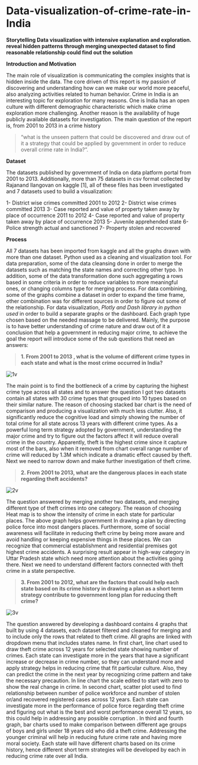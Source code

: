 # Data-visualization-of-crime-rate-in-India

**Storytelling  Data visualization with intensive explanation and exploration. reveal hidden patterns through merging unexpected dataset to find reasonable relationship could find out the solution** 

**Introduction and Motivation**

The main role of visualization is communicating the complex insights that is hidden inside the data. The core driven of this report is my passion of discovering and understanding how can we make our world more peaceful, also analyzing activities related to human behavior. Crime in India is an interesting topic for exploration for many reasons. One is India has an open culture with different demographic characteristic which make crime exploration more challenging. Another reason is the availability of huge publicly available datasets for investigation. The main question of the report is, from 2001 to 2013 in a crime history 

> “what is the unseen pattern that could be discovered and draw out of it a strategy that could be applied by government in order to reduce overall crime rate in India?”.


**Dataset**


The datasets published by government of India on data platform portal from 2001 to 2013. Additionally, more than 75 datasets in csv format collected by Rajanand Ilangovan on kaggle [1], all of these files has been investigated and 7 datasets used to build a visualization:

1-	District wise crimes committed 2001 to 2012
2-	District wise crimes committed 2013
3-	Case reported and value of property taken away by place of occurrence 2011 to 2012
4-	Case reported and value of property taken away by place of occurrence 2013
5-	Juvenile apprehended state
6-	Police strength actual and sanctioned
7-	Property stolen and recovered


**Process**

All 7 datasets has been imported from kaggle and all the graphs drawn with more than one dataset. Python used as a cleaning and visualization tool. For data preparation, some of the data cleansing done in order to merge the datasets such as matching the state names and correcting other typo. In addition, some of the data transformation done such aggregating a rows based in some criteria in order to reduce variables to more meaningful ones, or changing columns type for merging process. For data combining, some of the graphs combine a dataset in order to expand the time frame, other combination was for different sources in order to figure out some of the relationship. For data visualization, _Plotly and Dash library in python used_ in order to build a separate graphs or the dashboard. Each graph type chosen based on the needed massage to be delivered. Mainly, the purpose is to have better understanding of crime nature and draw out of it a conclusion that help a government in reducing major crime, to achieve the goal the report will introduce some of the sub questions that need an answers:



> **1.	From 2001 to 2013 , what is the volume of different crime types in each state and what is the most crime occurred in India?**


![1v](https://user-images.githubusercontent.com/48627041/63384792-491bee00-c3a8-11e9-9505-4674fcabf0d8.png)

The main point is to find the bottleneck of a crime by capturing the highest crime type across all states and to answer the question I got two datasets contain all states with 30 crime types that grouped into 10 types based on their similar nature. The reason of choosing stacked bar chart is the need of comparison and producing a visualization with much less clutter. Also, it significantly reduce the cognitive load and simply showing the number of total crime for all state across 13 years with different crime types. As a powerful long term strategy adopted by government, understanding the major crime and try to figure out the factors affect it will reduce overall crime in the country. Apparently, theft is the highest crime since it capture most of the bars, also when it removed from chart overall range number of crime will reduced by 1.3M which indicate a dramatic effect caused by theft. Next we need to narrow down and make further investigation of theft crime. 



> **2.	 From 2001 to 2013, what are the dangerous places in each state regarding theft accidents?** 



![2v](https://user-images.githubusercontent.com/48627041/63384895-81233100-c3a8-11e9-86cd-a10985144e49.png)

The question answered by merging another two datasets, and merging different type of theft crimes into one category. The reason of choosing Heat map is to show the intensity of crime in each state for particular places. The above graph helps government In drawing a plan by directing police force into most dangers places. Furthermore, some of social awareness will facilitate in reducing theft crime by being more aware and avoid handling or keeping expensive things in these places. We can recognize that commercial establishment and residential premises got highest crime accidents. A surprising result appear in high-way category in Uttar Pradesh state which need more attention about the activities going there. Next we need to understand different factors connected with theft crime in a state perspective.



>  **3.	From 2001 to 2012, what are the factors that could help each state based on its crime history in drawing a plan as a short term strategy contribute to government long plan for reducing theft crime?**



![3v](https://user-images.githubusercontent.com/48627041/63384954-aa43c180-c3a8-11e9-9ee3-de8284e92691.png)


The question answered by developing a dashboard contains 4 graphs that built by using 4 datasets, each dataset filtered and cleaned for merging and to include only the rows that related to theft crime. All graphs are linked with dropdown menu that includes states name. In first chart, line chart used to draw theft crime across 12 years for selected state showing number of crimes. Each state can investigate more in the years that have a significant increase or decrease in crime number, so they can understand more and apply strategy helps in reducing crime that fit particular culture. Also, they can predict the crime in the next year by recognizing crime pattern and take the necessary precaution. In line chart the scale edited to start with zero to show the real change in crime. In second chart, scatter plot used to find relationship between number of police workforce and number of stolen or/and recovered registered cases across 12 years.
 Each state can investigate more in the performance of police force regarding theft crime and figuring out what is the best and worst performance overall 12 years, so this could help in addressing any possible corruption . In third and fourth graph, bar charts used to make comparison between different age groups of boys and girls under 18 years old who did a theft crime. Addressing the younger criminal will help in reducing future crime rate and having more moral society. Each state will have different charts based on its crime history, hence different short term strategies will be developed by each in reducing crime rate over all India.






